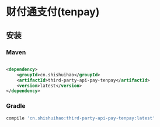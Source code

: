 # 财付通支付(tenpay)

## 安装

### Maven

```xml

<dependency>
    <groupId>cn.shishuihao</groupId>
    <artifactId>third-party-api-pay-tenpay</artifactId>
    <version>latest</version>
</dependency>
```

### Gradle

```groovy
compile 'cn.shishuihao:third-party-api-pay-tenpay:latest'
```

